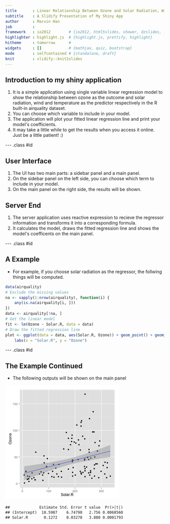 ```yaml
---
title       : Linear Relationship Between Ozone and Solar Radiation, Wind and Temperature
subtitle    : A Slidify Presentation of My Shiny App
author      : Marvin Han
job         : 
framework   : io2012        # {io2012, html5slides, shower, dzslides, ...}
highlighter : highlight.js  # {highlight.js, prettify, highlight}
hitheme     : tomorrow      # 
widgets     : []            # {mathjax, quiz, bootstrap}
mode        : selfcontained # {standalone, draft}
knit        : slidify::knit2slides
---
```


## Introduction to my shiny application

1. It is a simple application using single variable linear regression model to show the relationship between ozone as the outcome and solar radiation, wind and temperature as the predictor respectively in the R built-in airquality dataset. 
2. You can choose which variable to include in your model. 
3. The application will plot your fitted linear regression line and print your model's coefficients.
4. It may take a little while to get the results when you access it online. Just be a little patient! :)

--- .class #id 

## User Interface

1. The UI has two main parts: a sidebar panel and a main panel. 
2. On the sidebar panel on the left side, you can choose which term to include in your model. 
3. On the main panel on the right side, the results will be shown. 

## Server End

1. The server application uses reactive expression to recieve the regressor information and transforms it into a corresponding formula. 
2. It calculates the model, draws the fitted regression line and shows the model's coefficents on the main panel.

--- .class #id

## A Example
- For example, if you choose solar radiation as the regressor, the follwing things will be computed. 


```r
data(airquality)
# Exclude the missing values
na <- sapply(1:nrow(airquality), function(i) {
    any(is.na(airquality[i, ]))
})
data <- airquality[!na, ]
# Get the linear model
fit <- lm(Ozone ~ Solar.R, data = data)
# Draw the fitted regression line
plot <- ggplot(data = data, aes(Solar.R, Ozone)) + geom_point() + geom_smooth(method = "lm") + 
    labs(x = "Solar.R", y = "Ozone")
```


--- .class #id

## The Example Continued

- The following outputs will be shown on the main panel

![plot of chunk unnamed-chunk-2](assets/fig/unnamed-chunk-2.png) 

```
##             Estimate Std. Error t value  Pr(>|t|)
## (Intercept)  18.5987    6.74790   2.756 0.0068560
## Solar.R       0.1272    0.03278   3.880 0.0001793
```


